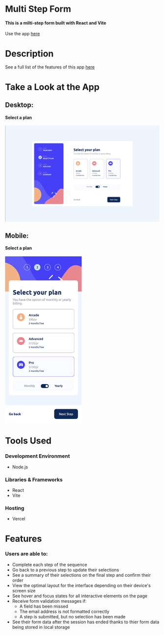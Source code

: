 # Multi Step Form

#### This is a milti-step form built with React and Vite

Use the app [here](https://multi-step-form-two-rho.vercel.app)

# Description

See a full list of the features of this app [here]((https://github.com/kevmhughes/multi-step-form/blob/main/README.md#users-are-able-to))
 
# Take a Look at the App

## Desktop:
#### Select a plan
<img src="readme-images/desktop1.png" />

## Mobile:

#### Select a plan
<kbd>
<img src="readme-images/mobile1.png" width="250"/>
</kbd>

# Tools Used

### Development Environment
* Node.js

### Libraries & Frameworks
* React 
* Vite

### Hosting 
* Vercel

# Features

### Users are able to:


* Complete each step of the sequence
* Go back to a previous step to update their selections
* See a summary of their selections on the final step and confirm their order
* View the optimal layout for the interface depending on their device's screen size
* See hover and focus states for all interactive elements on the page
* Receive form validation messages if:
  * A field has been missed
  * The email address is not formatted correctly
  * A step is submitted, but no selection has been made
* See their form data after the session has ended thanks to thier form data being stored in local storage
